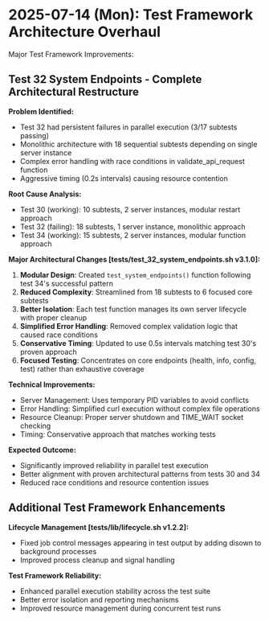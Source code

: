 # 2025-07-14 (Mon): Test Framework Architecture Overhaul

Major Test Framework Improvements:

## Test 32 System Endpoints - Complete Architectural Restructure

**Problem Identified:**

- Test 32 had persistent failures in parallel execution (3/17 subtests passing)
- Monolithic architecture with 18 sequential subtests depending on single server instance
- Complex error handling with race conditions in validate_api_request function
- Aggressive timing (0.2s intervals) causing resource contention

**Root Cause Analysis:**

- Test 30 (working): 10 subtests, 2 server instances, modular restart approach
- Test 32 (failing): 18 subtests, 1 server instance, monolithic approach  
- Test 34 (working): 15 subtests, 2 server instances, modular function approach

**Major Architectural Changes [tests/test_32_system_endpoints.sh v3.1.0]:**

1. **Modular Design**: Created `test_system_endpoints()` function following test 34's successful pattern
2. **Reduced Complexity**: Streamlined from 18 subtests to 6 focused core subtests
3. **Better Isolation**: Each test function manages its own server lifecycle with proper cleanup
4. **Simplified Error Handling**: Removed complex validation logic that caused race conditions
5. **Conservative Timing**: Updated to use 0.5s intervals matching test 30's proven approach
6. **Focused Testing**: Concentrates on core endpoints (health, info, config, test) rather than exhaustive coverage

**Technical Improvements:**

- Server Management: Uses temporary PID variables to avoid conflicts
- Error Handling: Simplified curl execution without complex file operations  
- Resource Cleanup: Proper server shutdown and TIME_WAIT socket checking
- Timing: Conservative approach that matches working tests

**Expected Outcome:**

- Significantly improved reliability in parallel test execution
- Better alignment with proven architectural patterns from tests 30 and 34
- Reduced race conditions and resource contention issues

## Additional Test Framework Enhancements

**Lifecycle Management [tests/lib/lifecycle.sh v1.2.2]:**

- Fixed job control messages appearing in test output by adding disown to background processes
- Improved process cleanup and signal handling

**Test Framework Reliability:**

- Enhanced parallel execution stability across the test suite
- Better error isolation and reporting mechanisms
- Improved resource management during concurrent test runs